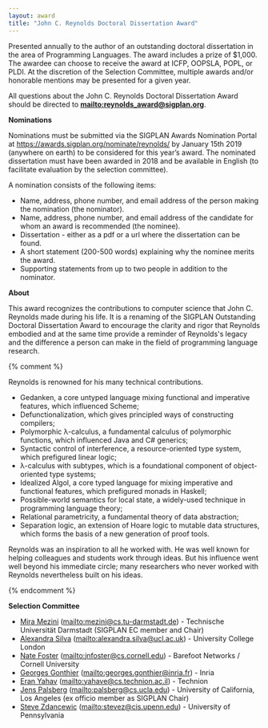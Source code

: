 ```yaml
---
layout: award
title: "John C. Reynolds Doctoral Dissertation Award"
---
```


Presented annually to the author of an outstanding doctoral
dissertation in the area of Programming Languages. The award includes
a prize of $1,000. The awardee can choose to receive the award at
ICFP, OOPSLA, POPL, or PLDI. At the discretion of the Selection
Committee, multiple awards and/or honorable mentions may be presented
for a given year.

All questions about the John C. Reynolds Doctoral Dissertation Award
should be directed to **<mailto:reynolds_award@sigplan.org>**.


**Nominations**

Nominations must be submitted via the SIGPLAN Awards Nomination Portal
at <https://awards.sigplan.org/nominate/reynolds/> by January 15th 2019 
(anywhere on earth) to be considered for this year’s award. The nominated 
dissertation must have been awarded in 2018 and be available in English 
(to facilitate evaluation by the selection committee).

A nomination consists of the following items:

 *  Name, address, phone number, and email address of the person making the nomination (the nominator).
 *  Name, address, phone number, and email address of the candidate for whom an award is recommended (the nominee).
 *  Dissertation - either as a pdf or a url where the dissertation can be found.
 *  A short statement (200-500 words) explaining why the nominee merits the award.
 *  Supporting statements from up to two people in addition to the nominator.


**About**

This award recognizes the contributions to computer science that John
C. Reynolds made during his life. It is a renaming of the SIGPLAN
Outstanding Doctoral Dissertation Award to encourage the clarity and
rigor that Reynolds embodied and at the same time provide a reminder
of Reynolds's legacy and the difference a person can make in the field
of programming language research.

{% comment %}

Reynolds is renowned for his many technical contributions.

 * Gedanken, a core untyped language mixing functional and imperative features, which influenced Scheme;
 * Defunctionalization, which gives principled ways of constructing compilers;
 * Polymorphic λ-calculus, a fundamental calculus of polymorphic functions, which influenced Java and C# generics;
 * Syntactic control of interference, a resource-oriented type system, which prefigured linear logic;
 * λ-calculus with subtypes, which is a foundational component of object-oriented type systems;
 * Idealized Algol, a core typed language for mixing imperative and functional features, which prefigured monads in Haskell;
 * Possible-world semantics for local state, a widely-used technique in programming language theory;
 * Relational parametricity, a fundamental theory of data abstraction;
 * Separation logic, an extension of Hoare logic to mutable data structures, which forms the basis of a new generation of proof tools.

Reynolds was an inspiration to all he worked with. He was well known
for helping colleagues and students work through ideas. But his
influence went well beyond his immediate circle; many researchers who
never worked with Reynolds nevertheless built on his ideas.

{% endcomment %}

**Selection Committee**

 * [Mira Mezini](https://www.stg.tu-darmstadt.de/staff/mira_mezini/) (<mailto:mezini@cs.tu-darmstadt.de>) - Technische Universität Darmstadt (SIGPLAN EC member and Chair)
 * [Alexandra Silva](http://www.alexandrasilva.org/) (<mailto:alexandra.silva@ucl.ac.uk>) - University College London
 * [Nate Foster](http://www.cs.cornell.edu/~jnfoster/) (<mailto:jnfoster@cs.cornell.edu>) - Barefoot Networks / Cornell University
 * [Georges Gonthier](http://www.msr-inria.fr/researchers/georges-gonthier/) (<mailto:georges.gonthier@inria.fr>) - Inria
 * [Eran Yahav](http://www.cs.technion.ac.il/~yahave/) (<mailto:yahave@cs.technion.ac.il>) - Technion
 * [Jens Palsberg](https://web.cs.ucla.edu/~palsberg/) (<mailto:palsberg@cs.ucla.edu>) - University of California, Los Angeles (ex officio member as SIGPLAN Chair)
 * [Steve Zdancewic](stevez@cis.upenn.edu) (<mailto:stevez@cis.upenn.edu>) - University of Pennsylvania

